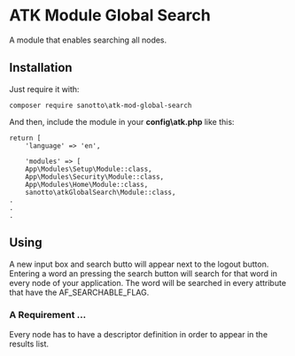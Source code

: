 # ATK Module Global Search

A module that enables searching all nodes.

## Installation
Just require it with:
```
composer require sanotto\atk-mod-global-search
```
And then, include the module in your **config\atk.php** like this:

```
return [
    'language' => 'en',
 
    'modules' => [
    App\Modules\Setup\Module::class,
    App\Modules\Security\Module::class,
    App\Modules\Home\Module::class,
    sanotto\atkGlobalSearch\Module::class,
.
.
.
```
## Using
A new input box and search butto  will appear next to the logout button.
Entering a word an pressing the search button will search for that word
in every node of your application.
The word will be searched in every attribute that have the AF_SEARCHABLE_FLAG.

### A Requirement ...
Every node has to have a descriptor definition in order to appear in the results list.


